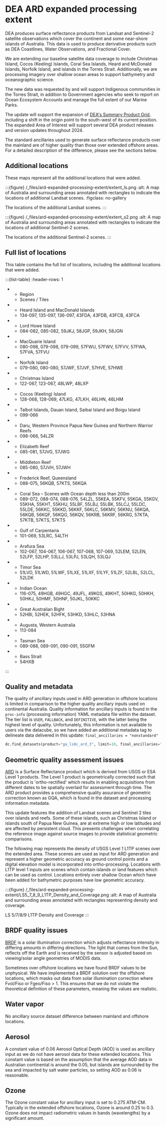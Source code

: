 # DEA ARD expanded processing extent

DEA produces surface reflectance products from Landsat and Sentinel-2 satellite observations which cover the continent and some near-shore islands of Australia. This data is used to produce derivative products such as DEA Coastlines, Water Observations, and Fractional Cover. 

We are extending our baseline satellite data coverage to include Christmas Island, Cocos (Keeling) Islands, Coral Sea Islands, Heard and McDonald Islands, Norfolk Island, and islands in the Torres Strait. Additionally, we are processing imagery over shallow ocean areas to support bathymetry and oceanographic science.

The new data was requested by and will support Indigenous communities in the Torres Strait, in addition to Government agencies who seek to report on Ocean Ecosystem Accounts and manage the full extent of our Marine Parks.

The update will support the expansion of [DEA's Summary Product Grid](https://knowledge.dea.ga.gov.au/guides/reference/collection_3_summary_grid/), including a shift in the origin point to the south-west of its current position. The expanded Area of Interest will support several DEA product releases and version updates throughout 2024.

The standard ancillaries used to generate surface reflectance products over the mainland are of higher quality than those over extended offshore areas. For a detailed description of the difference, please see the sections below. 

## Additional locations

These maps represent all the additional locations that were added.

:::{figure} /_files/ard-expanded-processing-extent/extent_ls.png
:alt: A map of Australia and surrounding areas annotated with rectangles to indicate the locations of additional Landsat scenes.
:figclass: no-gallery

The locations of the additional Landsat scenes.
:::

:::{figure} /_files/ard-expanded-processing-extent/extent_s2.png
:alt: A map of Australia and surrounding areas annotated with rectangles to indicate the locations of additional Sentinel-2 scenes.

The locations of the additional Sentinel-2 scenes.
:::

## Full list of locations

This table contains the full list of locations, including the additional locations that were added.

:::{list-table}
:header-rows: 1

* - Region
  - Scenes / Tiles
* - Heard Island and MacDonald Islands
  - 134-097, 135-097, 136-097, 43FDA, 43FDB, 43FCB, 43FCA 
* - Lord Howe Island
  - 084-082, 085-082, 59JKJ, 58JGP, 59JKH, 58JGN 
* - MacQuarie Island
  - 080-098, 079-098, 079-099, 57FWU, 57FWV, 57FVV, 57FWA, 57FVA, 57FVU 
* - Norfolk Island
  - 079-080, 080-080, 57JWF, 57JVF, 57HVE, 57HWE 
* - Christmas Island
  - 122-067, 123-067, 48LWP, 48LXP 
* - Cocos (Keeling) Island
  - 128-068, 128-069, 47LKG, 47LKH, 46LHN, 46LHM 
* - Talbot Islands, Dauan Island, Saibai Island and Boigu Island
  - 099-066 
* - Daru, Western Province Papua New Guinea and Northern Warrior Reefs
  - 098-066, 54LZR
* - Elizabeth Reef
  - 085-081, 57JVG, 57JWG 
* - Middleton Reef
  - 085-080, 57JVH, 57JWH 
* - Frederick Reef, Queensland
  - 088-075, 56KQB, 57KTS, 56KQA 
* - Coral Sea – Scenes with Ocean depth less than 200m
  - 089-072, 088-074, 088-076, 54LZL, 55KEA, 55KFV, 55KGA, 55KGV, 55KHA, 55KHT, 55KHU, 55LBF, 55LBJ, 55LBK, 55LCJ, 55LDC, 55LDE, 56KKC, 55KKD, 56KKF, 56KLC, 56KMV, 56KNU, 56KQA, 56KQB, 56KQF, 56KQG, 56KQV, 56KRB, 56KRF, 56KRG, 57KTA, 57KTB, 57KTS, 57KTS 
* - Gulf of Carpentaria
  - 101-069, 53LRC, 54LTH 
* - Arafura Sea
  - 102-067, 104-067, 106-067, 107-068, 107-069, 52LEM, 52LEN, 52LFP, 52LHP, 53LLJ, 53LPJ, 53LQH, 53LQJ 
* - Timor Sea
  - 51LVD, 51LWD, 51LWF, 51LXE, 51LXF, 51LYF, 51LZF, 52LBL, 52LCL, 52LDK 
* - Indian Ocean
  - 116-075, 49HGB, 49HGC, 49JFL, 49KGS, 49KHT, 50HKG, 50HKH, 50HKJ, 50HMF, 50HNF, 50JKL, 50KKC 
* - Great Australian Bight
  - 52HBI, 52HEK, 52HFK, 53HKD, 53HLC, 53HNA 
* - Augusta, Western Australia
  - 113-084 
* - Tasman Sea
  - 089-088, 089-091, 090-091, 55GFM 
* - Bass Strait
  - 54HXB 

:::

## Quality and metadata 

The quality of ancillary inputs used in ARD generation in offshore locations is limited in comparison to the higher quality ancillary inputs used on continental Australia. Quality information for ancillary inputs is found in the `proc-info` (processing information) YAML metadata file within the dataset. The tier list is `USER`, `FALLBACK`, and `DEFINITIVE`, with the latter being the highest level of quality. Unfortunately, this information is not available to users via the datacube, so we have added an additional metadata tag to delineate data delivered in this update: `final_ancillaries = "nonstandard"`


```python
dc.find_datasets(product="ga_ls8c_ard_3", limit=10, final_ancillaries="nonstandard")
```

## Geometric quality assessment issues 

[ARD](/guides/about/glossary/#ard) is a Surface Reflectance product which is derived from USGS or ESA Level 1 products. The Level 1 product is geometrically corrected such that the product is 'ortho-rectified' which results in enabling acquisitions from different dates to be spatially overlaid for assessment through time. The ARD product provides a comprehensive quality assurance of geometric correction known as GQA, which is found in the dataset and processing information metadata.

This update features the addition of Landsat scenes and Sentinel 2 tiles over islands and reefs. Some of these islands, such as Christmas Island or islands south of Papua New Guinea, are at extreme high or low latitudes and are affected by persistent cloud. This presents challenges when correlating the reference image against source images to provide statistical geometric comparisons.

The following map represents the density of USGS Level 1 L1TP scenes over the extended area. These scenes are used as input for ARD generation and represent a higher geometric accuracy as ground control points and a digital elevation model is incorporated into ortho-processing. Locations with L1TP level 1 inputs are scenes which contain islands or land features which can be used as control. Locations entirely over shallow Ocean which have been added for bathymetric purposes have low geometric accuracy.

:::{figure} /_files/ard-expanded-processing-extent/LS5_7_8_9_L1TP_Density_and_Coverage.png
:alt: A map of Australia and surrounding areas annotated with rectangles representing density and coverage.

LS 5/7/8/9 L1TP Density and Coverage
:::

## BRDF quality issues 

[BRDF](/guides/about/glossary/#brdf) is a solar illumination correction which adjusts reflectance intensity in differing amounts in differing directions. The light that comes from the Sun, reflects off the Earth and is received by the sensor is adjusted based on viewing/solar angle geometries of MODIS data.

Sometimes over offshore locations we have found BRDF values to be unphysical. We have implemented a BRDF solution over the offshore locations, which masks out data from solar illumination correction where Fvol/Fiso or Fgeo/Fiso > 1. This ensures that we do not violate the theoretical definition of these parameters, meaning the values are realistic.

## Water vapor 

No ancillary source dataset difference between mainland and offshore locations.

## Aerosol 

A constant value of 0.06 Aerosol Optical Depth (AOD) is used as ancillary input as we do not have aerosol data for these extended locations. This constant value is based on the assumption that the average AOD data in Australian continental is around the 0.05, but islands are surrounded by the sea and impacted by salt water particles, so setting AOD as 0.06 is reasonable.


## Ozone  

The Ozone constant value for ancillary input is set to 0.275 ATM-CM. Typically in the extended offshore locations, Ozone is around 0.25 to 0.3. Ozone does not impact radiometric values in bands (wavelengths) by a significant amount. 

